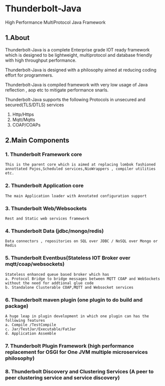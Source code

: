 # Thunderbolt-Java
High Performance MultiProtocol Java Framework

## 1.About
  Thunderbolt-Java is a complete Enterprise grade IOT ready framework which is designed to be lightweight, multiprotocol and database friendly with high throughput performance. 
  
  Thunderbolt-Java is designed with a philosophy aimed at reducing coding effort for programmers.
  
  Thunderbolt-Java is compiled framework with very low usage of Java reflection , aop etc to mitigate performance snarls. 
  
  Thunderbolt-Java supports the following Protocols in unsecured and secured(TLS/DTLS) services
  
  1. Http/Https
  2. Mqtt/Mqtts
  3. COAP/COAPs

## 2.Main Components
### 1. Thunderbolt Framework core
    This is the parent core which is aimed at replacing lombok fashioned annottated Pojos,Scheduled services,NioWrappers , compiler utilities etc.
### 2. Thunderbolt Application core
    The main Application loader with Annotated configuration support
### 3. Thunderbolt Web/Websockets
    Rest and Static web services framework
### 4. Thunderbolt Data (jdbc/mongo/redis)
    Data connectors , repositories on SQL over JDBC / NoSQL over Mongo or Redis
### 5. Thunderbolt Eventbus(Stateless IOT Broker over mqtt/coap/websockets)
    Stateless enhanced queue based broker which has
    a. Protocol Bridge to bridge messages between MQTT COAP and WebSockets without the need for addtional glue code
    b. Standalone Clusterable COAP,MQTT and Websocket services
### 6. Thunderbolt maven plugin (one plugin to do build and package)
    A huge leap in plugin development in which one plugin can has the following features
    a. Compile /TestCompile
    c. Jar/TestJar/Executable/FatJar
    d. Application Assemble
### 7. Thunderbolt Plugin Framework (high performance replacement for OSGI for One JVM multiple microservices philosophy)
### 8. Thunderbolt Discovery and Clustering Services (A peer to peer clustering service and service discovery)


